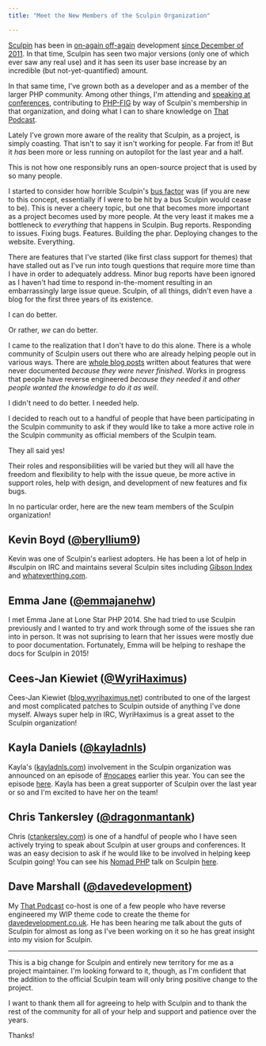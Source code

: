 ```yaml
---
title: "Meet the New Members of the Sculpin Organization"

---
```


[Sculpin](https://sculpin.io) has been in [on-again off-again](http://srcmvn.com/blog/2012/12/04/an-update-on-sculpin/) development [since December of 2011](http://srcmvn.com/blog/2012/02/19/something-new/). In that time, Sculpin has seen two major versions (only one of which ever saw any real use) and it has seen its user base increase by an incredible (but not-yet-quantified) amount.

In that same time, I've grown both as a developer and as a member of the larger PHP community. Among other things, I'm attending and [speaking at conferences](https://beau.io/talks/), contributing to [PHP-FIG](http://www.php-fig.org/) by way of Sculpin's membership in that organization, and doing what I can to share knowledge on [That Podcast](http://thatpodcast.io/).

Lately I've grown more aware of the reality that Sculpin, as a project, is simply coasting. That isn't to say it isn't working for people. Far from it! But it *has* been more or less running on autopilot for the last year and a half.

This is not how one responsibly runs an open-source project that is used by so many people.

I  started to consider how horrible Sculpin's [bus factor](http://en.wikipedia.org/wiki/Bus_factor) was (if you are new to this concept, essentially if I were to be hit by a bus Sculpin would cease to be). This is never a cheery topic, but one that becomes more important as a project becomes used by more people. At the very least it makes me a bottleneck to *everything* that happens in Sculpin. Bug reports. Responding to issues. Fixing bugs. Features. Building the phar. Deploying changes to the website. Everything.

There are  features that I've started (like first class support for themes) that have stalled out as I've run into tough questions that  require more time than I have in order to adequately address. Minor bug reports have been ignored as I haven't had time to respond in-the-moment resulting in an embarrassingly large issue queue. Sculpin, of all things, didn't even have a blog for the first three years of its existence.

I can do better.

Or rather, *we* can do better.

I came to the realization that I don't have to do this alone. There is a whole community of Sculpin users out there who are already helping people out in various ways. There are [whole blog posts](http://adamcod.es/2014/02/07/getting-started-with-sculpin.html) written about features that were never documented *because they were never finished*. Works in progress that people have reverse engineered *because they needed it* and *other people wanted the knowledge to do it as well*.

I didn't need to do better. I needed help.

I decided to reach out to a handful of people that have been participating in the Sculpin community to ask if they would like to take a more active role in the Sculpin community as official members of the Sculpin team.

They all said yes!

Their roles and responsibilities will be varied but they will all have the freedom and flexibility to help with the issue queue, be more active in support roles,  help with design, and development of new features and fix bugs.

In no particular order, here are the new team members of the Sculpin organization!

## Kevin Boyd ([@beryllium9](https://twitter.com/beryllium9))

Kevin was one of Sculpin's earliest adopters. He has been a lot of help in #sculpin on IRC and maintains several Sculpin sites including [Gibson Index](http://www.gibsonindex.org/) and [whateverthing.com](http://whateverthing.com/).

## Emma Jane ([@emmajanehw](https://twitter.com/emmajanehw))

I met Emma Jane at Lone Star PHP 2014. She had tried to use Sculpin previously and I wanted to try and work through some of the issues she ran into in person. It was not suprising to learn that her issues were mostly due to poor documentation. Fortunately, Emma will be helping to reshape the docs for Sculpin in 2015!

## Cees-Jan Kiewiet ([@WyriHaximus](https://twitter.com/WyriHaximus))

Cees-Jan Kiewiet ([blog.wyrihaximus.net](http://blog.wyrihaximus.net/)) contributed to one of the largest and most complicated patches to Sculpin outside of anything I've done myself. Always super help in IRC, WyriHaximus is a great asset to the Sculpin organization!

## Kayla Daniels ([@kayladnls](https://twitter.com/kayladnls))

Kayla's ([kayladnls.com](http://kayladnls.com)) involvement in the Sculpin organization was announced on an episode of [#nocapes](http://nocapes.net/) earlier this year. You can see the episode [here](https://www.youtube.com/watch?v=DIEywlvzDkk). Kayla has been a great supporter of Sculpin over the last year or so and I'm excited to have her on the team!

## Chris Tankersley ([@dragonmantank](https://twitter.com/dragonmantank))

Chris ([ctankersley.com](http://ctankersley.com/)) is one of a handful of people who I have seen actively trying to speak about Sculpin at user groups and conferences. It was an easy decision to ask if he would like to be involved in helping keep Sculpin going! You can see his [Nomad PHP](https://nomadphp.com/) talk on Sculpin [here](https://nomadphp.com/2014/11/22/static-sites-sculpin/).

## Dave Marshall ([@davedevelopment](https://twitter.com/davedevelopment))

My [That Podcast](http://thatpodcast.io/) co-host is one of a few people who have reverse engineered my WIP theme code to create the theme for [davedevelopment.co.uk](http://davedevelopment.co.uk/). He has been hearing me talk about the guts of Sculpin for almost as long as I've been working on it so he has great insight into my vision for Sculpin.

---

This is a big change for Sculpin and entirely new territory for me as a project maintainer. I'm looking forward to it, though, as I'm confident that the addition to the official Sculpin team will only bring positive change to the project.

I want to thank them all for agreeing to help with Sculpin and to thank the rest of the community for all of your help and support and patience over the years.

Thanks!
